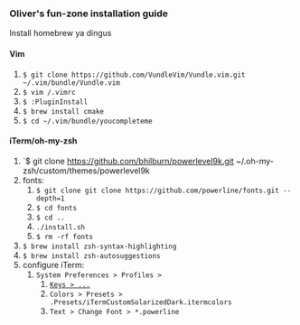 ### Oliver's fun-zone installation guide
Install homebrew ya dingus

#### Vim
1. `$ git clone https://github.com/VundleVim/Vundle.vim.git ~/.vim/bundle/Vundle.vim`
1. `$ vim /.vimrc`
1. `$ :PluginInstall`
1. `$ brew install cmake`
1. `$ cd ~/.vim/bundle/youcompleteme`

#### iTerm/oh-my-zsh
1. `$ git clone https://github.com/bhilburn/powerlevel9k.git ~/.oh-my-zsh/custom/themes/powerlevel9k
1. fonts:
   1. `$ git clone git clone https://github.com/powerline/fonts.git --depth=1`
   1. `$ cd fonts`
   1. `$ cd ..`
   1. `./install.sh`
   1. `$ rm -rf fonts`
1. `$ brew install zsh-syntax-highlighting`
1. `$ brew install zsh-autosuggestions`
1. configure iTerm:
   1. `System Preferences > Profiles >`
      1. [`Keys > ...`](https://apple.stackexchange.com/a/136931/252775)
      1. `Colors > Presets > .Presets/iTermCustomSolarizedDark.itermcolors`
      1. `Text > Change Font > *.powerline`

